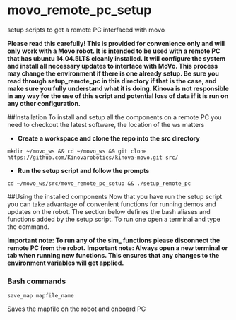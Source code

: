 # movo_remote_pc_setup
setup scripts to get a remote PC interfaced with movo

**Please read this carefully! This is provided for convenience only and will only work with a Movo robot. It is intended to be used with a remote PC that has ubuntu 14.04.5LTS cleanly installed. It will configure the system and install all necessary updates to interface with MoVo. This process may change the environment if there is one already setup. Be sure you read through setup_remote_pc in this directory if that is the case, and make sure you fully understand what it is doing. Kinova is not responsible in any way for the use of this script and potential loss of data if it is run on any other configuration.**

##Installation
To install and setup all the components on a remote PC you need to checkout the latest software, the location of the ws matters

* **Create a workspace and clone the repo into the src directory**
```
mkdir ~/movo_ws && cd ~/movo_ws && git clone https://github.com/Kinovarobotics/kinova-movo.git src/
```
* **Run the setup script and follow the prompts**
```
cd ~/movo_ws/src/movo_remote_pc_setup && ./setup_remote_pc
```

##Using the installed components
Now that you have run the setup script you can take advantage of convenient functions for running demos and updates on the robot. The section below defines the bash aliases and functions added by the setup script. To run one open a terminal and type the command.

**Important note: To run any of the sim_ functions please disconnect the remote PC from the robot.**
**Important note: Always open a new terminal or tab when running new functions. This ensures that any changes to the environment variables will get applied.**

### Bash commands

```
save_map mapfile_name
```
Saves the mapfile on the robot and onboard PC


